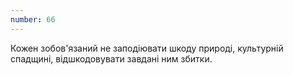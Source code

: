 ```yaml
---
number: 66
---
```


Кожен зобов'язаний не заподіювати шкоду природі, культурній спадщині, відшкодовувати завдані ним збитки.

